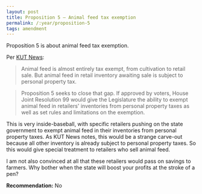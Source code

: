```yaml
---
layout: post
title: Proposition 5 – Animal feed tax exemption
permalink: /:year/proposition-5
tags: amendment
---
```


Proposition 5 is about animal feed tax exemption.

Per [KUT News][KU]:

> Animal feed is almost entirely tax exempt, from cultivation to retail sale.
> But animal feed in retail inventory awaiting sale is subject to personal
> property tax.

> Proposition 5 seeks to close that gap. If approved by voters, House Joint
> Resolution 99 would give the Legislature the ability to exempt animal feed in
> retailers' inventories from personal property taxes as well as set rules and
> limitations on the exemption.

This is very inside-baseball, with specific retailers pushing on the state
government to exempt animal feed in their inventories from personal property
taxes. As KUT News notes, this would be a strange carve-out because all other
inventory is already subject to personal property taxes. So this would give
special treatment to retailers who sell animal feed.

I am not also convinced at all that these retailers would pass on savings to
farmers. Why bother when the state will boost your profits at the stroke of
a pen?

**Recommendation:** No

[KU]: https://www.kut.org/2025-10-15/your-guide-to-all-17-of-texas-proposed-constitutional-amendments-on-the-ballot-this-november
